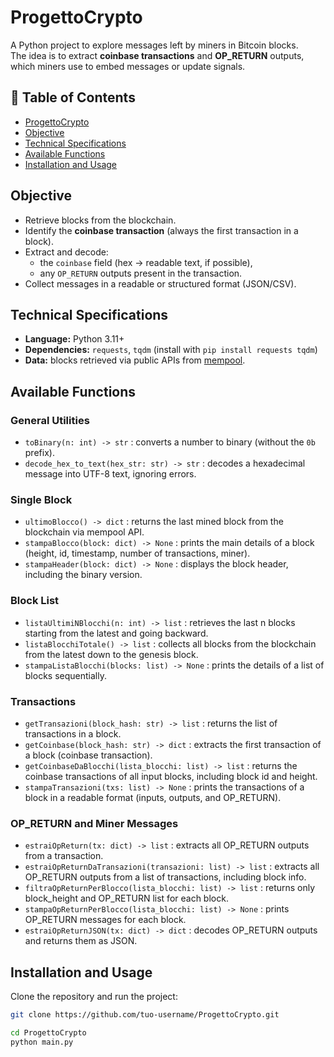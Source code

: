 # ProgettoCrypto

A Python project to explore messages left by miners in Bitcoin blocks.  
The idea is to extract **coinbase transactions** and **OP_RETURN** outputs, which miners use to embed messages or update signals.

## 📑 Table of Contents

- [ProgettoCrypto](#progettocrypto)
- [Objective](#objective)
- [Technical Specifications](#technical-specifications)
- [Available Functions](#available-functions)
- [Installation and Usage](#installation-and-usage)

## Objective
- Retrieve blocks from the blockchain.
- Identify the **coinbase transaction** (always the first transaction in a block).
- Extract and decode:
  - the `coinbase` field (hex → readable text, if possible),
  - any `OP_RETURN` outputs present in the transaction.
- Collect messages in a readable or structured format (JSON/CSV).

## Technical Specifications
- **Language:** Python 3.11+  
- **Dependencies:** `requests`, `tqdm` (install with `pip install requests tqdm`)  
- **Data:** blocks retrieved via public APIs from [mempool](https://mempool.space/en/).

## Available Functions

### General Utilities
- `toBinary(n: int) -> str` : converts a number to binary (without the `0b` prefix).  
- `decode_hex_to_text(hex_str: str) -> str` : decodes a hexadecimal message into UTF-8 text, ignoring errors.

### Single Block
- `ultimoBlocco() -> dict` : returns the last mined block from the blockchain via mempool API.  
- `stampaBlocco(block: dict) -> None` : prints the main details of a block (height, id, timestamp, number of transactions, miner).  
- `stampaHeader(block: dict) -> None` : displays the block header, including the binary version.

### Block List
- `listaUltimiNBlocchi(n: int) -> list` : retrieves the last n blocks starting from the latest and going backward.  
- `listaBlocchiTotale() -> list` : collects all blocks from the blockchain from the latest down to the genesis block.  
- `stampaListaBlocchi(blocks: list) -> None` : prints the details of a list of blocks sequentially.

### Transactions
- `getTransazioni(block_hash: str) -> list` : returns the list of transactions in a block.  
- `getCoinbase(block_hash: str) -> dict` : extracts the first transaction of a block (coinbase transaction).  
- `getCoinbaseDaBlocchi(lista_blocchi: list) -> list` : returns the coinbase transactions of all input blocks, including block id and height.  
- `stampaTransazioni(txs: list) -> None` : prints the transactions of a block in a readable format (inputs, outputs, and OP_RETURN).

### OP_RETURN and Miner Messages
- `estraiOpReturn(tx: dict) -> list` : extracts all OP_RETURN outputs from a transaction.  
- `estraiOpReturnDaTransazioni(transazioni: list) -> list` : extracts all OP_RETURN outputs from a list of transactions, including block info.  
- `filtraOpReturnPerBlocco(lista_blocchi: list) -> list` : returns only block_height and OP_RETURN list for each block.  
- `stampaOpReturnPerBlocco(lista_blocchi: list) -> None` : prints OP_RETURN messages for each block.  
- `estraiOpReturnJSON(tx: dict) -> dict` : decodes OP_RETURN outputs and returns them as JSON.

## Installation and Usage

Clone the repository and run the project:

```bash
git clone https://github.com/tuo-username/ProgettoCrypto.git
```

```bash
cd ProgettoCrypto
python main.py
```